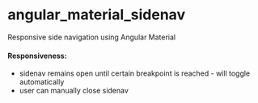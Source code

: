 # angular_material_sidenav
Responsive side navigation using Angular Material


#### Responsiveness:
- sidenav remains open until certain breakpoint is reached - will toggle automatically
- user can manually close sidenav
